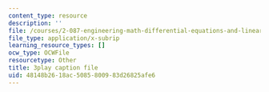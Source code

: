 ```yaml
---
content_type: resource
description: ''
file: /courses/2-087-engineering-math-differential-equations-and-linear-algebra-fall-2014/48148b2618ac5085800983d26825afe6_4X0SGGrXDiI.vtt
file_type: application/x-subrip
learning_resource_types: []
ocw_type: OCWFile
resourcetype: Other
title: 3play caption file
uid: 48148b26-18ac-5085-8009-83d26825afe6
---
```

